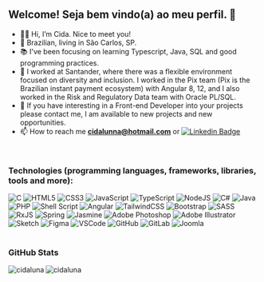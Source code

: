 ## Welcome! Seja bem vindo(a) ao meu perfil. 👋

- 👩‍🎓 Hi, I’m Cida. Nice to meet you! 
- 🏡 Brazilian, living in São Carlos, SP.
- 📚 I've been focusing on learning Typescript, Java, SQL and good programming practices.
- 💞️ I worked at Santander, where there was a flexible environment focused on diversity and inclusion. I worked in the Pix team (Pix is the Brazilian instant payment ecosystem) with Angular 8, 12, and I also worked in the Risk and Regulatory Data team with Oracle PL/SQL.
- 🤝 If you have interesting in a Front-end Developer into your projects please contact me, I am available to new projects and new opportunities.
- 📫 How to reach me **cidalunna@hotmail.com** or [![Linkedin Badge](https://img.shields.io/badge/-AparecidaLuna-blue?style=flat-square&logo=Linkedin&logoColor=white&link=https://www.linkedin.com/in/aparecidaluna/)](https://www.linkedin.com/in/aparecidaluna/)
<br>

### Technologies (programming languages, frameworks, libraries, tools and more):
<div>
  <img loading="lazy" alt="C" src="https://img.shields.io/badge/c-%2300599C.svg?style=for-the-badge&logo=c&logoColor=white" target="_blank"/>
  <img loading="lazy" alt="HTML5" src="https://img.shields.io/badge/html5-%23E34F26.svg?style=for-the-badge&logo=html5&logoColor=white" target="_blank"/>
  <img loading="lazy" alt="CSS3" src="https://img.shields.io/badge/css3-%231572B6.svg?style=for-the-badge&logo=css3&logoColor=white" target="_blank"/>
  <img loading="lazy" alt="JavaScript" src="https://img.shields.io/badge/javascript-%23323330.svg?style=for-the-badge&logo=javascript&logoColor=%23F7DF1E" target="_blank"/>
  <img loading="lazy" alt="TypeScript" src="https://img.shields.io/badge/typescript-%23007ACC.svg?style=for-the-badge&logo=typescript&logoColor=white" target="_blank"/>
  <img loading="lazy" alt="NodeJS" src="https://img.shields.io/badge/node.js-%2343853D.svg?style=for-the-badge&logo=node-dot-js&logoColor=white" target="_blank"/>
  <img loading="lazy" alt="C#" src="https://img.shields.io/badge/c%23-%23239120.svg?style=for-the-badge&logo=c-sharp&logoColor=white" target="_blank"/>
  <img loading="lazy" alt="Java" src="https://img.shields.io/badge/java-%23ED8B00.svg?style=for-the-badge&logo=java&logoColor=white" target="_blank"/>
  <img loading="lazy" alt="PHP" src="https://img.shields.io/badge/php-%23777BB4.svg?style=for-the-badge&logo=php&logoColor=white" target="_blank"/>
  <img loading="lazy" alt="Shell Script" src="https://img.shields.io/badge/shell_script-%23121011.svg?style=for-the-badge&logo=gnu-bash&logoColor=white" target="_blank"/>
  <img loading="lazy" alt="Angular" src="https://img.shields.io/badge/angular-%23DD0031.svg?style=for-the-badge&logo=angular&logoColor=white" target="_blank"/>
  <img loading="lazy" alt="TailwindCSS" src="https://img.shields.io/badge/tailwindcss-%2338B2AC.svg?style=for-the-badge&logo=tailwind-css&logoColor=white" target="_blank"/>
  <img loading="lazy" alt="Bootstrap" src="https://img.shields.io/badge/bootstrap-%23563D7C.svg?style=for-the-badge&logo=bootstrap&logoColor=white" target="_blank"/>
  <img loading="lazy" alt="SASS" src="https://img.shields.io/badge/SASS-hotpink.svg?style=for-the-badge&logo=SASS&logoColor=white" target="_blank"/>
  <img loading="lazy" alt="RxJS" src="https://img.shields.io/badge/rxjs-%23B7178C.svg?style=for-the-badge&logo=reactivex&logoColor=white" target="_blank"/>
  <img loading="lazy" alt="Spring" src="https://img.shields.io/badge/spring-%236DB33F.svg?style=for-the-badge&logo=spring&logoColor=white" target="_blank"/>
  <img loading="lazy" alt="Jasmine" src="https://img.shields.io/badge/jasmine-%238A4182.svg?style=for-the-badge&logo=jasmine&logoColor=white" target="_blank"/>
  <img loading="lazy" alt="Adobe Photoshop" src="https://img.shields.io/badge/adobephotoshop-%2331A8FF.svg?style=for-the-badge&logo=adobephotoshop&logoColor=white" target="_blank"/>
  <img loading="lazy" alt="Adobe Illustrator" src="https://img.shields.io/badge/adobeillustrator-%23FF9A00.svg?style=for-the-badge&logo=adobeillustrator&logoColor=white" target="_blank"/>
  <img loading="lazy" alt="Sketch" src="https://img.shields.io/badge/Canva-%2300C4CC.svg?style=for-the-badge&logo=Canva&logoColor=white" target="_blank"/>
  <img loading="lazy" alt="Figma" src="https://img.shields.io/badge/figma-%23F24E1E.svg?style=for-the-badge&logo=figma&logoColor=white" target="_blank"/>
  <img loading="lazy" alt="VSCode" src="https://img.shields.io/badge/VSCode-0078D4?style=for-the-badge&logo=visual%20studio%20code&logoColor=white" target="_blank"/>
  <img loading="lazy" alt="GitHub" src="https://img.shields.io/badge/GitHub-100000?style=for-the-badge&logo=github&logoColor=white" target="_blank"/>
  <img loading="lazy" alt="GitLab" src="https://img.shields.io/badge/GitLab-330F63?style=for-the-badge&logo=gitlab&logoColor=white" target="_blank"/>
  <img loading="lazy" alt="Joomla" src="https://img.shields.io/badge/joomla-%235091CD.svg?style=for-the-badge&logo=joomla&logoColor=white" target="_blank"/>
</div>
<br>

### GitHub Stats
  
<p><img align="center" src="https://github-readme-stats.vercel.app/api?username=cidaluna&show_icons=true&locale=pt-BR" alt="cidaluna" /> <img align="left" src="https://github-readme-stats.vercel.app/api/top-langs?username=cidaluna&show_icons=true&locale=pt-BR&layout=compact" alt="cidaluna" /></p>
<br>

<!---cidaluna/cidaluna is a ✨ special ✨ repository because its `README.md` (this file) appears on your GitHub profile.
You can click the Preview link to take a look at your changes.
--->
